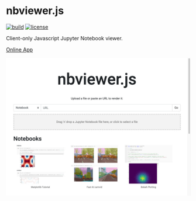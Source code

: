 # nbviewer.js

[![build](https://github.com/danielfrg/nbviewer.js/workflows/deploy/badge.svg)](https://github.com/danielfrg/nbviewer.js/actions/workflows/deploy.yml)
[![license](https://img.shields.io/:license-Apache%202-blue.svg)](https://github.com/danielfrg/nbviewer.js/blob/master/LICENSE.txt)

Client-only Javascript Jupyter Notebook viewer.

[Online App](https://nbviewer.danielfrg.com)

[![nbviewer.js](https://raw.githubusercontent.com/danielfrg/nbviewer.js/master/nbviewer-js.png)](https://nbviewer.danielfrg.com)
